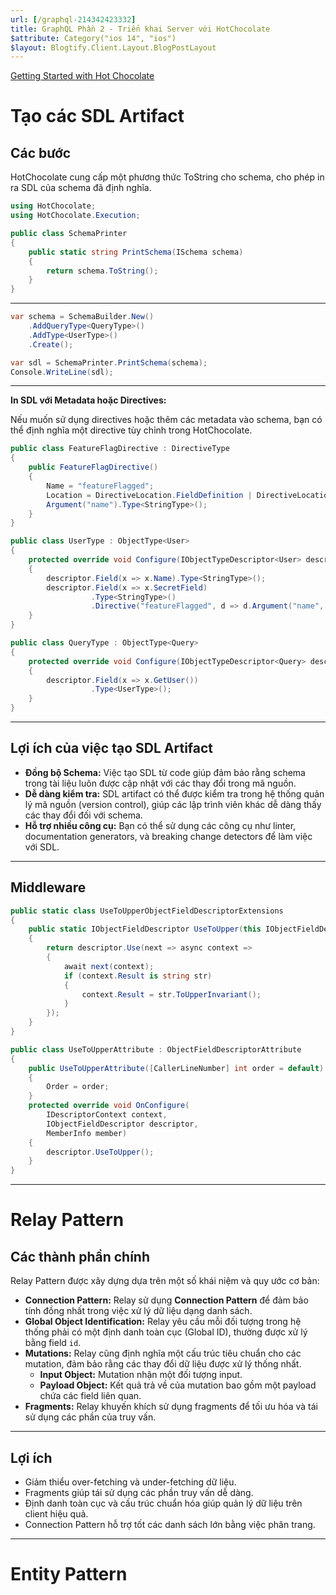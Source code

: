 ```yaml
---
url: [/graphql-214342423332]
title: GraphQL Phần 2 - Triển khai Server với HotChocolate
$attribute: Category("ios 14", "ios")
$layout: Blogtify.Client.Layout.BlogPostLayout
---
```



[Getting Started with Hot Chocolate](https://chillicream.com/docs/hotchocolate/v14/get-started-with-graphql-in-net-core)


# Tạo các SDL Artifact

## Các bước

HotChocolate cung cấp một phương thức ToString cho schema, cho phép in ra SDL của schema đã định nghĩa.

```csharp
using HotChocolate;
using HotChocolate.Execution;

public class SchemaPrinter
{
    public static string PrintSchema(ISchema schema)
    {
        return schema.ToString();
    }
}
```

---

```csharp
var schema = SchemaBuilder.New()
    .AddQueryType<QueryType>()
    .AddType<UserType>()
    .Create();

var sdl = SchemaPrinter.PrintSchema(schema);
Console.WriteLine(sdl);
```

---

**In SDL với Metadata hoặc Directives:**

Nếu muốn sử dụng directives hoặc thêm các metadata vào schema, bạn có thể định nghĩa một directive tùy chỉnh trong HotChocolate.

```csharp
public class FeatureFlagDirective : DirectiveType
{
    public FeatureFlagDirective()
    {
        Name = "featureFlagged";
        Location = DirectiveLocation.FieldDefinition | DirectiveLocation.TypeDefinition;
        Argument("name").Type<StringType>();
    }
}

public class UserType : ObjectType<User>
{
    protected override void Configure(IObjectTypeDescriptor<User> descriptor)
    {
        descriptor.Field(x => x.Name).Type<StringType>();
        descriptor.Field(x => x.SecretField)
                  .Type<StringType>()
                  .Directive("featureFlagged", d => d.Argument("name", "secret"));
    }
}

public class QueryType : ObjectType<Query>
{
    protected override void Configure(IObjectTypeDescriptor<Query> descriptor)
    {
        descriptor.Field(x => x.GetUser())
                  .Type<UserType>();
    }
}
```

---

## Lợi ích của việc tạo SDL Artifact

* **Đồng bộ Schema:** Việc tạo SDL từ code giúp đảm bảo rằng schema trong tài liệu luôn được cập nhật với các thay đổi trong mã nguồn.
* **Dễ dàng kiểm tra:** SDL artifact có thể được kiểm tra trong hệ thống quản lý mã nguồn (version control), giúp các lập trình viên khác dễ dàng thấy các thay đổi đối với schema.
* **Hỗ trợ nhiều công cụ:** Bạn có thể sử dụng các công cụ như linter, documentation generators, và breaking change detectors để làm việc với SDL.

---

## Middleware

```csharp
public static class UseToUpperObjectFieldDescriptorExtensions
{
    public static IObjectFieldDescriptor UseToUpper(this IObjectFieldDescriptor descriptor)
    {
        return descriptor.Use(next => async context =>
        {
            await next(context);
            if (context.Result is string str)
            {
                context.Result = str.ToUpperInvariant();
            }
        });
    }
}

public class UseToUpperAttribute : ObjectFieldDescriptorAttribute
{
    public UseToUpperAttribute([CallerLineNumber] int order = default)
    {
        Order = order;
    }
    protected override void OnConfigure(
        IDescriptorContext context,
        IObjectFieldDescriptor descriptor,
        MemberInfo member)
    {
        descriptor.UseToUpper();
    }
}
```



---


# Relay Pattern

## Các thành phần chính

Relay Pattern được xây dựng dựa trên một số khái niệm và quy ước cơ bản:

* **Connection Pattern:** Relay sử dụng **Connection Pattern** để đảm bảo tính đồng nhất trong việc xử lý dữ liệu dạng danh sách.
* **Global Object Identification:** Relay yêu cầu mỗi đối tượng trong hệ thống phải có một định danh toàn cục (Global ID), thường được xử lý bằng field `id`.
* **Mutations:** Relay cũng định nghĩa một cấu trúc tiêu chuẩn cho các mutation, đảm bảo rằng các thay đổi dữ liệu được xử lý thống nhất.
	* **Input Object:** Mutation nhận một đối tượng input.
	* **Payload Object:** Kết quả trả về của mutation bao gồm một payload chứa các field liên quan.
* **Fragments:** Relay khuyến khích sử dụng fragments để tối ưu hóa và tái sử dụng các phần của truy vấn.

---

## Lợi ích

* Giảm thiểu over-fetching và under-fetching dữ liệu.
* Fragments giúp tái sử dụng các phần truy vấn dễ dàng.
* Định danh toàn cục và cấu trúc chuẩn hóa giúp quản lý dữ liệu trên client hiệu quả.
* Connection Pattern hỗ trợ tốt các danh sách lớn bằng việc phân trang.


---

# Entity Pattern




